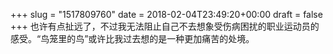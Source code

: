 +++
slug = "1517809760"
date = 2018-02-04T23:49:20+00:00
draft = false
+++
也许有点扯远了，不过我无法阻止自己不去想象受伤病困扰的职业运动员的感受。“鸟笼里的鸟”或许比我过去想的是一种更加痛苦的处境。